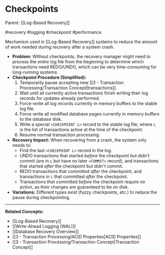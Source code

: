 # Checkpoints

Parent: [[Log-Based Recovery]]

#recovery #logging #checkpoint #performance

Mechanism used in [[Log-Based Recovery]] systems to reduce the amount of work needed during recovery after a system crash.

*   **Problem:** Without checkpoints, the recovery manager might need to process the *entire* log file from the beginning to determine which transactions need REDO/UNDO, which can be very time-consuming for long-running systems.
*   **Checkpoint Procedure (Simplified):**
    1.  Temporarily pause accepting new [[3 - Transaction Processing/Transaction Concept|transactions]].
    2.  Wait until all currently active transactions finish writing their log records for updates already performed.
    3.  Force-write all log records currently in memory buffers to the stable log file.
    4.  Force-write all modified database pages currently in memory buffers to the database disk.
    5.  Write a special `<CHECKPOINT L>` record to the stable log file, where `L` is the list of transactions active at the time of the checkpoint.
    6.  Resume normal transaction processing.
*   **Recovery Impact:** When recovering from a crash, the system only needs to:
    *   Find the last `<CHECKPOINT L>` record in the log.
    *   UNDO transactions that started *before* the checkpoint but didn't commit (are in `L` but have no later `<COMMIT>` record), and transactions that started *after* the checkpoint but didn't commit.
    *   REDO transactions that committed *after* the checkpoint, and transactions in `L` that committed *after* the checkpoint.
    *   Transactions that committed *before* the checkpoint require no action, as their changes are guaranteed to be on disk.
*   **Variations:** Different types exist (fuzzy checkpoints, etc.) to reduce the pause during checkpointing.

---
**Related Concepts:**
*   [[Log-Based Recovery]]
*   [[Write-Ahead Logging (WAL)]]
*   [[Database Recovery Overview]]
*   [[3 - Transaction Processing/ACID Properties|ACID Properties]]
*   [[3 - Transaction Processing/Transaction Concept|Transaction Concept]] 